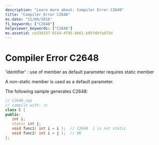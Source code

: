 ```yaml
---
description: "Learn more about: Compiler Error C2648"
title: "Compiler Error C2648"
ms.date: "11/04/2016"
f1_keywords: ["C2648"]
helpviewer_keywords: ["C2648"]
ms.assetid: ce338337-9154-4f85-bb61-b05fdbfad75d
---
```

# Compiler Error C2648

'identifier' : use of member as default parameter requires static member

A non-static member is used as a default parameter.

The following sample generates C2648:

```cpp
// C2648.cpp
// compile with: /c
class C {
public:
   int i;
   static int j;
   void func1( int i = i );  // C2648  i is not static
   void func2( int i = j );  // OK
};
```
